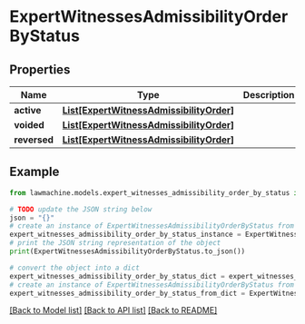 # ExpertWitnessesAdmissibilityOrderByStatus


## Properties

Name | Type | Description | Notes
------------ | ------------- | ------------- | -------------
**active** | [**List[ExpertWitnessAdmissibilityOrder]**](ExpertWitnessAdmissibilityOrder.md) |  | 
**voided** | [**List[ExpertWitnessAdmissibilityOrder]**](ExpertWitnessAdmissibilityOrder.md) |  | 
**reversed** | [**List[ExpertWitnessAdmissibilityOrder]**](ExpertWitnessAdmissibilityOrder.md) |  | 

## Example

```python
from lawmachine.models.expert_witnesses_admissibility_order_by_status import ExpertWitnessesAdmissibilityOrderByStatus

# TODO update the JSON string below
json = "{}"
# create an instance of ExpertWitnessesAdmissibilityOrderByStatus from a JSON string
expert_witnesses_admissibility_order_by_status_instance = ExpertWitnessesAdmissibilityOrderByStatus.from_json(json)
# print the JSON string representation of the object
print(ExpertWitnessesAdmissibilityOrderByStatus.to_json())

# convert the object into a dict
expert_witnesses_admissibility_order_by_status_dict = expert_witnesses_admissibility_order_by_status_instance.to_dict()
# create an instance of ExpertWitnessesAdmissibilityOrderByStatus from a dict
expert_witnesses_admissibility_order_by_status_from_dict = ExpertWitnessesAdmissibilityOrderByStatus.from_dict(expert_witnesses_admissibility_order_by_status_dict)
```
[[Back to Model list]](../README.md#documentation-for-models) [[Back to API list]](../README.md#documentation-for-api-endpoints) [[Back to README]](../README.md)


